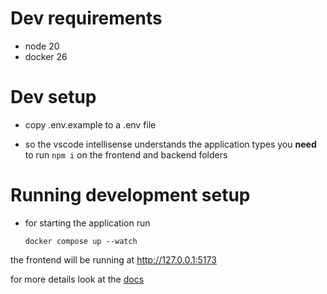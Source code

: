 # Dev requirements

-   node 20
-   docker 26

# Dev setup

-   copy .env.example to a .env file

-   so the vscode intellisense understands the application types you **need** to run `npm i` on the frontend and backend folders

# Running development setup

-   for starting the application run

    ```shell
    docker compose up --watch
    ```

the frontend will be running at http://127.0.0.1:5173

for more details look at the [docs](/docs/)
